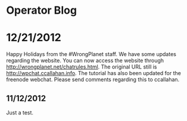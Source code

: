 # Operator Blog

# 12/21/2012
Happy Holidays from the #WrongPlanet staff. We have some updates regarding the website. You can now access the website through http://wrongplanet.net/chatrules.html. The original URL still is http://wpchat.ccallahan.info. The tutorial has also been updated for the freenode webchat. Please send comments regarding this to ccallahan.

## 11/12/2012
Just a test.
